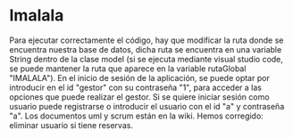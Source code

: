 # Imalala
Para ejecutar correctamente el código, hay que modificar la ruta donde se encuentra nuestra base de datos, dicha ruta se encuentra en una variable String dentro de la
clase model (si se ejecuta mediante visual studio code, se puede mantener la ruta que aparece en la variable rutaGlobal "IMALALA").
En el inicio de sesión de la aplicación, se puede optar por introducir en el id "gestor" con su contraseña "1", para acceder a las opciones que puede realizar el
gestor. 
Si se quiere iniciar sesión como usuario puede registrarse o introducir el usuario con el id "a" y contraseña "a".
Los documentos uml y scrum están en la wiki.
Hemos corregido: eliminar usuario si tiene reservas.
